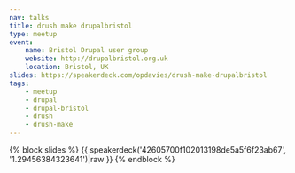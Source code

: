 ```yaml
---
nav: talks
title: drush make drupalbristol
type: meetup
event:
    name: Bristol Drupal user group
    website: http://drupalbristol.org.uk
    location: Bristol, UK
slides: https://speakerdeck.com/opdavies/drush-make-drupalbristol
tags:
    - meetup
    - drupal
    - drupal-bristol
    - drush
    - drush-make
---
```

{% block slides %}
{{ speakerdeck('42605700f102013198de5a5f6f23ab67', '1.29456384323641')|raw }}
{% endblock %}
